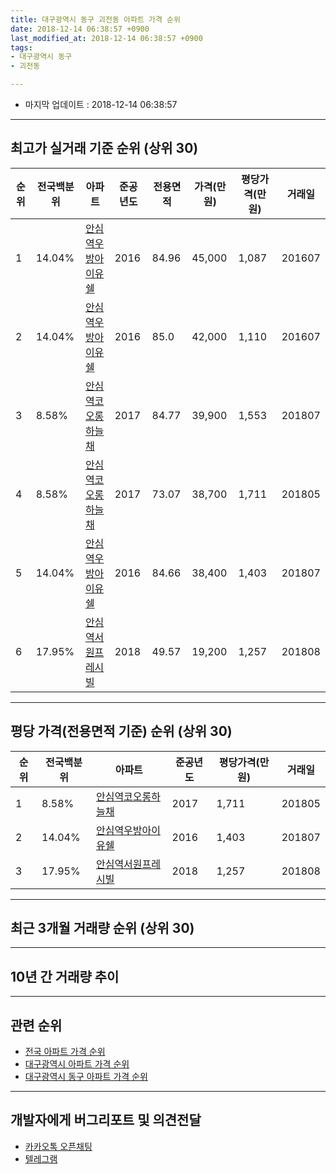 ```yaml
---
title: 대구광역시 동구 괴전동 아파트 가격 순위
date: 2018-12-14 06:38:57 +0900
last_modified_at: 2018-12-14 06:38:57 +0900
tags:
- 대구광역시 동구
- 괴전동

---
```


* 마지막 업데이트 : 2018-12-14 06:38:57

---

## 최고가 실거래 기준 순위 (상위 30)


|순위|전국백분위|아파트|준공년도|전용면적|가격(만원)|평당가격(만원)|거래일|
|---|---|---|---|---|---|---|---|
|1|14.04%|[안심역우방아이유쉘](https://search.naver.com/search.naver?query=%EB%8C%80%EA%B5%AC%EA%B4%91%EC%97%AD%EC%8B%9C+%EB%8F%99%EA%B5%AC+%EA%B4%B4%EC%A0%84%EB%8F%99+%EC%95%88%EC%8B%AC%EC%97%AD%EC%9A%B0%EB%B0%A9%EC%95%84%EC%9D%B4%EC%9C%A0%EC%89%98)|2016|84.96|45,000|1,087|201607|
|2|14.04%|[안심역우방아이유쉘](https://search.naver.com/search.naver?query=%EB%8C%80%EA%B5%AC%EA%B4%91%EC%97%AD%EC%8B%9C+%EB%8F%99%EA%B5%AC+%EA%B4%B4%EC%A0%84%EB%8F%99+%EC%95%88%EC%8B%AC%EC%97%AD%EC%9A%B0%EB%B0%A9%EC%95%84%EC%9D%B4%EC%9C%A0%EC%89%98)|2016|85.0|42,000|1,110|201607|
|3|8.58%|[안심역코오롱하늘채](https://search.naver.com/search.naver?query=%EB%8C%80%EA%B5%AC%EA%B4%91%EC%97%AD%EC%8B%9C+%EB%8F%99%EA%B5%AC+%EA%B4%B4%EC%A0%84%EB%8F%99+%EC%95%88%EC%8B%AC%EC%97%AD%EC%BD%94%EC%98%A4%EB%A1%B1%ED%95%98%EB%8A%98%EC%B1%84)|2017|84.77|39,900|1,553|201807|
|4|8.58%|[안심역코오롱하늘채](https://search.naver.com/search.naver?query=%EB%8C%80%EA%B5%AC%EA%B4%91%EC%97%AD%EC%8B%9C+%EB%8F%99%EA%B5%AC+%EA%B4%B4%EC%A0%84%EB%8F%99+%EC%95%88%EC%8B%AC%EC%97%AD%EC%BD%94%EC%98%A4%EB%A1%B1%ED%95%98%EB%8A%98%EC%B1%84)|2017|73.07|38,700|1,711|201805|
|5|14.04%|[안심역우방아이유쉘](https://search.naver.com/search.naver?query=%EB%8C%80%EA%B5%AC%EA%B4%91%EC%97%AD%EC%8B%9C+%EB%8F%99%EA%B5%AC+%EA%B4%B4%EC%A0%84%EB%8F%99+%EC%95%88%EC%8B%AC%EC%97%AD%EC%9A%B0%EB%B0%A9%EC%95%84%EC%9D%B4%EC%9C%A0%EC%89%98)|2016|84.66|38,400|1,403|201807|
|6|17.95%|[안심역서원프레시빌](https://search.naver.com/search.naver?query=%EB%8C%80%EA%B5%AC%EA%B4%91%EC%97%AD%EC%8B%9C+%EB%8F%99%EA%B5%AC+%EA%B4%B4%EC%A0%84%EB%8F%99+%EC%95%88%EC%8B%AC%EC%97%AD%EC%84%9C%EC%9B%90%ED%94%84%EB%A0%88%EC%8B%9C%EB%B9%8C)|2018|49.57|19,200|1,257|201808|


---

## 평당 가격(전용면적 기준) 순위 (상위 30)


|순위|전국백분위|아파트|준공년도|평당가격(만원)|거래일|
|---|---|---|---|---|---|
|1|8.58%|[안심역코오롱하늘채](https://search.naver.com/search.naver?query=%EB%8C%80%EA%B5%AC%EA%B4%91%EC%97%AD%EC%8B%9C+%EB%8F%99%EA%B5%AC+%EA%B4%B4%EC%A0%84%EB%8F%99+%EC%95%88%EC%8B%AC%EC%97%AD%EC%BD%94%EC%98%A4%EB%A1%B1%ED%95%98%EB%8A%98%EC%B1%84)|2017|1,711|201805|
|2|14.04%|[안심역우방아이유쉘](https://search.naver.com/search.naver?query=%EB%8C%80%EA%B5%AC%EA%B4%91%EC%97%AD%EC%8B%9C+%EB%8F%99%EA%B5%AC+%EA%B4%B4%EC%A0%84%EB%8F%99+%EC%95%88%EC%8B%AC%EC%97%AD%EC%9A%B0%EB%B0%A9%EC%95%84%EC%9D%B4%EC%9C%A0%EC%89%98)|2016|1,403|201807|
|3|17.95%|[안심역서원프레시빌](https://search.naver.com/search.naver?query=%EB%8C%80%EA%B5%AC%EA%B4%91%EC%97%AD%EC%8B%9C+%EB%8F%99%EA%B5%AC+%EA%B4%B4%EC%A0%84%EB%8F%99+%EC%95%88%EC%8B%AC%EC%97%AD%EC%84%9C%EC%9B%90%ED%94%84%EB%A0%88%EC%8B%9C%EB%B9%8C)|2018|1,257|201808|


---

## 최근 3개월 거래량 순위 (상위 30)


<div style="width:100%;">
    <canvas id="deal_count_ranking" height="250"></canvas>
</div>


<script>
new Chart(document.getElementById("deal_count_ranking"), {
    type: 'horizontalBar',
    data: {
        labels: ['안심역우방아이유쉘', '안심역서원프레시빌'],
        datasets: [{
            label: '실거래 수',
            data: [4, 2],
            borderColor: "rgba(255, 0, 128, 1)",
            backgroundColor: "rgba(255, 0, 128, 0.5)",
            fill: false,
        }]
    },
    options: {
        responsive: true,
        title: {
            display: true,
            text: '최근 3개월 거래량 순위'
        },
        tooltips: {
            mode: 'index',
            intersect: false,
            callbacks: {
                title: function(tooltipItems, data) {
                    return "실거래 수:";
                },
                label: function(tooltipItem, data) {
                    return data.labels[tooltipItem.index] + ": " + tooltipItem.xLabel;
                }
            }
        },
        hover: {
            mode: 'nearest',
            intersect: true
        },
        scales: {
            xAxes: [{
                display: true,
                scaleLabel: {
                    display: true,
                    labelString: '실거래 수'
                },
                ticks: {
                    suggestedMin: 0,
                }
            }],
            yAxes: [{
                display: true,
                ticks: {
                    autoSkip: false,
                    callback: function(value, index, values) {
                        if (value.length > 15)
                            return value.substr(0, 13) + "...";
                        else
                            return value;
                    }
                },
                scaleLabel: {
                    display: false,
                }
            }]
        }
    }
});

</script>


---

## 10년 간 거래량 추이


<div style="width:100%;">
    <canvas id="deal_progress" height="250"></canvas>
</div>

<script>
new Chart(document.getElementById("deal_progress"), {
    type: 'line',
    data: {
        labels: ['200812','200901','200902','200903','200904','200905','200906','200907','200908','200909','200910','200911','200912','201001','201002','201003','201004','201005','201006','201007','201008','201009','201010','201011','201012','201101','201102','201103','201104','201105','201106','201107','201108','201109','201110','201111','201112','201201','201202','201203','201204','201205','201206','201207','201208','201209','201210','201211','201212','201301','201302','201303','201304','201305','201306','201307','201308','201309','201310','201311','201312','201401','201402','201403','201404','201405','201406','201407','201408','201409','201410','201411','201412','201501','201502','201503','201504','201505','201506','201507','201508','201509','201510','201511','201512','201601','201602','201603','201604','201605','201606','201607','201608','201609','201610','201611','201612','201701','201702','201703','201704','201705','201706','201707','201708','201709','201710','201711','201712','201801','201802','201803','201804','201805','201806','201807','201808','201809','201810','201811','201812'],
        datasets: [{
            label: '실거래 수',
            pointRadius: 1,
            data: [0, 0, 0, 0, 0, 0, 0, 0, 0, 0, 0, 0, 0, 0, 0, 0, 0, 0, 0, 0, 0, 0, 0, 0, 0, 0, 0, 0, 0, 0, 0, 0, 0, 0, 0, 0, 0, 0, 0, 0, 0, 0, 0, 0, 0, 0, 0, 0, 0, 0, 0, 0, 0, 0, 0, 0, 0, 0, 0, 0, 0, 0, 0, 0, 0, 0, 0, 0, 0, 0, 0, 0, 0, 0, 0, 0, 0, 0, 0, 0, 0, 0, 0, 0, 0, 0, 0, 0, 0, 0, 0, 2, 1, 0, 1, 0, 0, 0, 0, 0, 0, 0, 0, 0, 0, 0, 1, 2, 1, 0, 0, 1, 1, 3, 2, 4, 1, 2, 4, 2, 0],
            borderColor: "rgba(255, 201, 14, 1)",
            backgroundColor: "rgba(255, 201, 14, 0.5)",
            fill: true,
        }]
    },
    options: {
        responsive: true,
        title: {
            display: true,
            text: '10년간 거래량 추이'
        },
        tooltips: {
            mode: 'index',
            intersect: false,
        },
        hover: {
            mode: 'nearest',
            intersect: true
        },
        scales: {
            xAxes: [{
                display: true,
                scaleLabel: {
                    display: true,
                    labelString: '년/월'
                }
            }],
            yAxes: [{
                display: true,
                ticks: {
                    suggestedMin: 0,
                },
                scaleLabel: {
                    display: true,
                    labelString: '실거래 수'
                }
            }]
        }
    }
});

</script>


---

## 관련 순위

- [전국 아파트 가격 순위](https://inasie.github.io/apt-ranking/전국)
- [대구광역시 아파트 가격 순위](https://inasie.github.io/apt-ranking/대구광역시)
- [대구광역시 동구 아파트 가격 순위](https://inasie.github.io/apt-ranking/대구광역시-동구)


---

## 개발자에게 버그리포트 및 의견전달

- [카카오톡 오픈채팅](https://open.kakao.com/o/gLJUAP4)
- [텔레그램](https://t.me/inasie)

